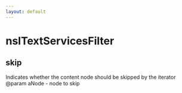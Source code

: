 ```yaml
---
layout: default
---
```


# nsITextServicesFilter #

## skip ##

Indicates whether the content node should be skipped by the iterator
 @param aNode - node to skip

